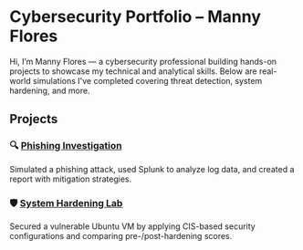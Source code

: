 # Cybersecurity Portfolio – Manny Flores

Hi, I’m Manny Flores — a cybersecurity professional building hands-on projects to showcase my technical and analytical skills. 
Below are real-world simulations I've completed covering threat detection, system hardening, and more.

## Projects

### 🔍 [Phishing Investigation](phishing-investigation/)
Simulated a phishing attack, used Splunk to analyze log data, and created a report with mitigation strategies.

### 🛡️ [System Hardening Lab](system-hardening-lab/)
Secured a vulnerable Ubuntu VM by applying CIS-based security configurations and comparing pre-/post-hardening scores.
